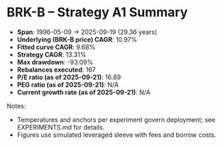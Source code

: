 # BRK-B – Strategy A1 Summary

- **Span**: 1996-05-09 → 2025-09-19 (29.36 years)
- **Underlying (BRK-B price) CAGR**: 10.97%
- **Fitted curve CAGR**: 9.68%
- **Strategy CAGR**: 13.31%
- **Max drawdown**: -93.09%
- **Rebalances executed**: 167
- **P/E ratio (as of 2025-09-21)**: 16.89
- **PEG ratio (as of 2025-09-21)**: N/A
- **Current growth rate (as of 2025-09-21)**: N/A

Notes:

- Temperatures and anchors per experiment govern deployment; see EXPERIMENTS.md for details.
- Figures use simulated leveraged sleeve with fees and borrow costs.

